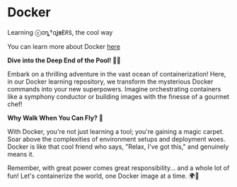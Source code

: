 # Docker

Learning ⓒσȵ†ᶐ𝖏𝖞₤ᖇŝ, the cool way

You can learn more about Docker [here](./notes/index.md)

**Dive into the Deep End of the Pool! 🏊‍♂️**

Embark on a thrilling adventure in the vast ocean of containerization! Here, in our Docker learning repository, we transform the mysterious Docker commands into your new superpowers. Imagine orchestrating containers like a symphony conductor or building images with the finesse of a gourmet chef!

**Why Walk When You Can Fly? 🚀**

With Docker, you're not just learning a tool; you're gaining a magic carpet. Soar above the complexities of environment setups and deployment woes. Docker is like that cool friend who says, "Relax, I've got this," and genuinely means it.

Remember, with great power comes great responsibility... and a whole lot of fun! Let's containerize the world, one Docker image at a time. 🌍🐳
